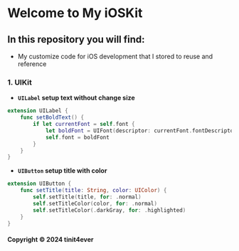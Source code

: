 # Welcome to My iOSKit

## In this repository you will find:
* My customize code for iOS development that I stored to reuse and reference

### 1. UIKit
- **`UILabel` setup text without change size**  
```Swift
extension UILabel {
    func setBoldText() {    
        if let currentFont = self.font {
            let boldFont = UIFont(descriptor: currentFont.fontDescriptor.withSymbolicTraits(.traitBold)!, size: currentFont.pointSize)
            self.font = boldFont
        }
    }
}
```

- **`UIButton` setup title with color**
```Swift
extension UIButton {
    func setTitle(title: String, color: UIColor) {
        self.setTitle(title, for: .normal)
        self.setTitleColor(color, for: .normal)
        self.setTitleColor(.darkGray, for: .highlighted)
    }
}
```

#### Copyright &#169; 2024 tinit4ever
